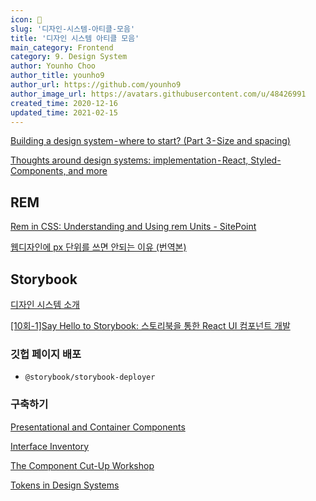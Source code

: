 ```yaml
---
icon: 💅
slug: '디자인-시스템-아티클-모음'
title: '디자인 시스템 아티클 모음'
main_category: Frontend
category: 9. Design System
author: Younho Choo
author_title: younho9
author_url: https://github.com/younho9
author_image_url: https://avatars.githubusercontent.com/u/48426991
created_time: 2020-12-16
updated_time: 2021-02-15
---
```


[Building a design system - where to start? (Part 3 - Size and spacing)](https://uxdesign.cc/building-a-design-system-where-to-start-part-3-size-and-spacing-a6f6f623491a)

[Thoughts around design systems: implementation - React, Styled-Components, and more](https://uxdesign.cc/thoughts-around-design-systems-implementation-react-styled-components-etc-and-more-28ba823682f)

## REM

[Rem in CSS: Understanding and Using rem Units - SitePoint](https://www.sitepoint.com/understanding-and-using-rem-units-in-css/)

[웹디자인에 px 단위를 쓰면 안되는 이유 (번역본)](https://brunch.co.kr/@clay1987/170)

## Storybook

[디자인 시스템 소개](https://www.learnstorybook.com/design-systems-for-developers/react/ko/introduction/)

[[10회-1]Say Hello to Storybook: 스토리북을 통한 React UI 컴포넌트 개발](https://youtu.be/jc9xKzdkYDg)

### 깃헙 페이지 배포

- `@storybook/storybook-deployer`

### 구축하기

[Presentational and Container Components](https://medium.com/@dan_abramov/smart-and-dumb-components-7ca2f9a7c7d0)

[Interface Inventory](https://bradfrost.com/blog/post/interface-inventory/)

[The Component Cut-Up Workshop](https://medium.com/eightshapes-llc/the-component-cut-up-workshop-1378ae110517)

[Tokens in Design Systems](https://medium.com/eightshapes-llc/tokens-in-design-systems-25dd82d58421)
